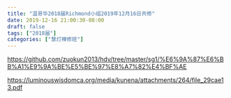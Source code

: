 ```yaml
---
title: "温哥华2018届Richmond小组2019年12月16日共修"
date: 2019-12-16 21:00:30-08:00
draft: false
tags: ["2018届"]
categories: ["慧灯禅修班"]
---
```

https://github.com/zuokun2013/hdv/tree/master/sg1/%E6%9A%87%E6%BB%A1%E9%9A%BE%E5%BE%97%E8%A7%82%E4%BF%AE

https://luminouswisdomca.org/media/kunena/attachments/264/file_29cae13.pdf
